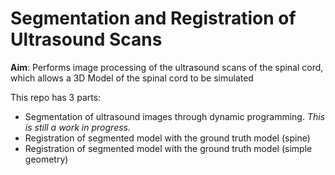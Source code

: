 # Segmentation and Registration of Ultrasound Scans

**Aim**: Performs image processing of the ultrasound scans of the spinal cord, which allows a 3D Model of the spinal cord to be simulated

This repo has 3 parts:
* Segmentation of ultrasound images through dynamic programming. <em>This is still a work in progress.</em>
* Registration of segmented model with the ground truth model (spine)
* Registration of segmented model with the ground truth model (simple geometry)

